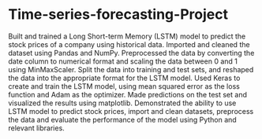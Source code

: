 # Time-series-forecasting-Project
Built and trained a Long Short-term Memory (LSTM) model to predict the stock prices of a company using historical data.
Imported and cleaned the dataset using Pandas and NumPy.
Preprocessed the data by converting the date column to numerical format and scaling the data between 0 and 1 using MinMaxScaler.
Split the data into training and test sets, and reshaped the data into the appropriate format for the LSTM model.
Used Keras to create and train the LSTM model, using mean squared error as the loss function and Adam as the optimizer.
Made predictions on the test set and visualized the results using matplotlib.
Demonstrated the ability to use LSTM model to predict stock prices, import and clean datasets, preprocess the data and evaluate the performance of the model using Python and relevant libraries.
